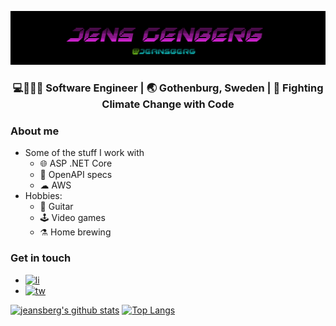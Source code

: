 ![Logo](https://github.com/jeansberg/jeansberg/raw/master/name.png)
<div align="center">
<h3>💻👷🏻‍♂️ Software Engineer | 🌏 Gothenburg, Sweden | 💚 Fighting Climate Change with Code  </h3>
</div>

### About me
* Some of the stuff I work with
  * 🌐 ASP .NET Core
  * 📖 OpenAPI specs
  * ☁ AWS
* Hobbies:
  * 🎸 Guitar 
  * 🕹 Video games 
  * ⚗ Home brewing 
  
### Get in touch

* [![li](https://img.shields.io/badge/LinkedIn-0077B5?style=social&logo=Linkedin)](https://www.linkedin.com/in/jensgenberg/)
* [![tw](https://img.shields.io/badge/Twitter-1DA1F2?style=social&logo=Twitter)](https://twitter.com/jeansblergh)


[![jeansberg's github stats](https://github-readme-stats.vercel.app/api?username=jeansberg?count_private=true)](https://github.com/anuraghazra/github-readme-stats)
[![Top Langs](https://github-readme-stats.vercel.app/api/top-langs/?username=jeansberg?count_private=true)](https://github.com/anuraghazra/github-readme-stats)
